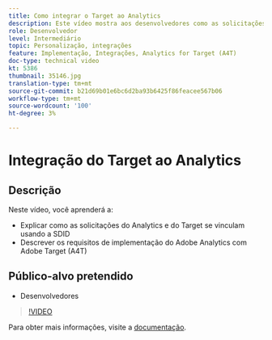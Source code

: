 ```yaml
---
title: Como integrar o Target ao Analytics
description: Este vídeo mostra aos desenvolvedores como as solicitações do Analytics e do Target se vinculam usando a SDID. Assista a este vídeo para saber mais sobre os requisitos de implementação do Adobe Analytics com Adobe Target (A4T).
role: Desenvolvedor
level: Intermediário
topic: Personalização, integrações
feature: Implementação, Integrações, Analytics for Target (A4T)
doc-type: technical video
kt: 5386
thumbnail: 35146.jpg
translation-type: tm+mt
source-git-commit: b21d69b01e6bc6d2ba93b6425f86feacee567b06
workflow-type: tm+mt
source-wordcount: '100'
ht-degree: 3%

---
```



# Integração do Target ao Analytics

## Descrição

Neste vídeo, você aprenderá a:

* Explicar como as solicitações do Analytics e do Target se vinculam usando a SDID
* Descrever os requisitos de implementação do Adobe Analytics com Adobe Target (A4T)

## Público-alvo pretendido

* Desenvolvedores

>[!VIDEO](https://video.tv.adobe.com/v/35146/?quality=12)

Para obter mais informações, visite a [documentação](https://docs.adobe.com/content/help/en/target/using/integrate/a4t/a4timplementation.html).
